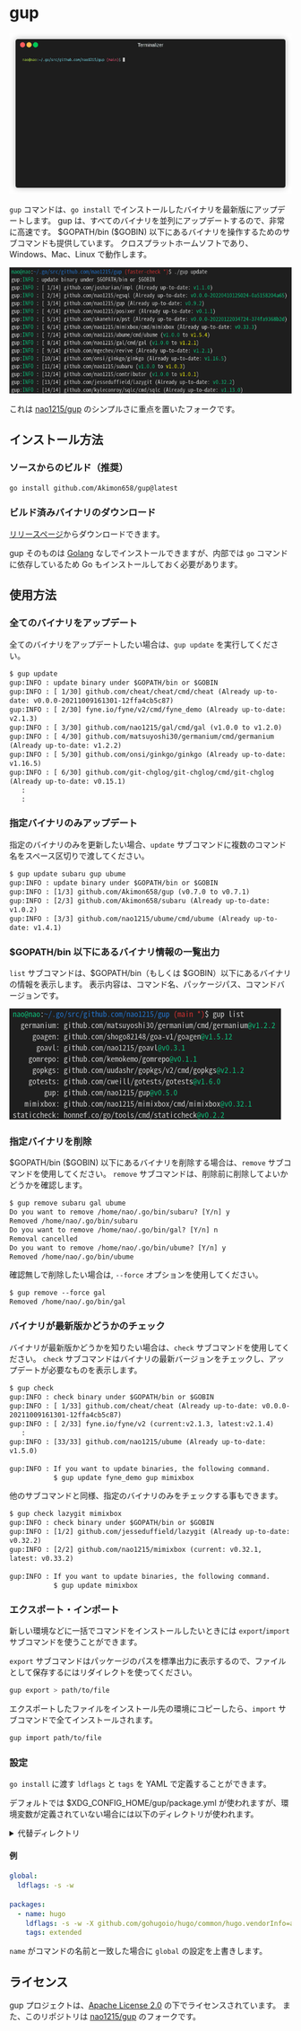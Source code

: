 # gup

![demo](../img/demo.gif)

`gup` コマンドは、`go install` でインストールしたバイナリを最新版にアップデートします。
gup は、すべてのバイナリを並列にアップデートするので、非常に高速です。
\$GOPATH/bin (\$GOBIN) 以下にあるバイナリを操作するためのサブコマンドも提供しています。
クロスプラットホームソフトであり、Windows、Mac、Linux で動作します。

![sample](../img/sample.png)

これは [nao1215/gup](https://github.com/nao1215/gup) のシンプルさに重点を置いたフォークです。

## インストール方法

### ソースからのビルド（推奨）

```bash
go install github.com/Akimon658/gup@latest
```

### ビルド済みバイナリのダウンロード

[リリースページ](https://github.com/Akimon658/gup/releases)からダウンロードできます。

gup そのものは [Golang](https://go.dev/dl/) なしでインストールできますが、内部では `go` コマンドに依存しているため Go もインストールしておく必要があります。

## 使用方法

### 全てのバイナリをアップデート

全てのバイナリをアップデートしたい場合は、`gup update` を実行してください。

```
$ gup update
gup:INFO : update binary under $GOPATH/bin or $GOBIN
gup:INFO : [ 1/30] github.com/cheat/cheat/cmd/cheat (Already up-to-date: v0.0.0-20211009161301-12ffa4cb5c87)
gup:INFO : [ 2/30] fyne.io/fyne/v2/cmd/fyne_demo (Already up-to-date: v2.1.3)
gup:INFO : [ 3/30] github.com/nao1215/gal/cmd/gal (v1.0.0 to v1.2.0)
gup:INFO : [ 4/30] github.com/matsuyoshi30/germanium/cmd/germanium (Already up-to-date: v1.2.2)
gup:INFO : [ 5/30] github.com/onsi/ginkgo/ginkgo (Already up-to-date: v1.16.5)
gup:INFO : [ 6/30] github.com/git-chglog/git-chglog/cmd/git-chglog (Already up-to-date: v0.15.1)
   :
   :
```

### 指定バイナリのみアップデート

指定のバイナリのみを更新したい場合、`update` サブコマンドに複数のコマンド名をスペース区切りで渡してください。

```
$ gup update subaru gup ubume
gup:INFO : update binary under $GOPATH/bin or $GOBIN
gup:INFO : [1/3] github.com/Akimon658/gup (v0.7.0 to v0.7.1)
gup:INFO : [2/3] github.com/Akimon658/subaru (Already up-to-date: v1.0.2)
gup:INFO : [3/3] github.com/nao1215/ubume/cmd/ubume (Already up-to-date: v1.4.1)
```

### $GOPATH/bin 以下にあるバイナリ情報の一覧出力

`list` サブコマンドは、$GOPATH/bin（もしくは $GOBIN）以下にあるバイナリの情報を表示します。
表示内容は、コマンド名、パッケージパス、コマンドバージョンです。

![sample](../img/list.png)

### 指定バイナリを削除

\$GOPATH/bin (\$GOBIN) 以下にあるバイナリを削除する場合は、`remove` サブコマンドを使用してください。
`remove` サブコマンドは、削除前に削除してよいかどうかを確認します。

```
$ gup remove subaru gal ubume
Do you want to remove /home/nao/.go/bin/subaru? [Y/n] y
Removed /home/nao/.go/bin/subaru
Do you want to remove /home/nao/.go/bin/gal? [Y/n] n
Removal cancelled
Do you want to remove /home/nao/.go/bin/ubume? [Y/n] y
Removed /home/nao/.go/bin/ubume
```

確認無しで削除したい場合は, `--force` オプションを使用してください。

```
$ gup remove --force gal
Removed /home/nao/.go/bin/gal
```

### バイナリが最新版かどうかのチェック

バイナリが最新版かどうかを知りたい場合は、`check` サブコマンドを使用してください。
`check` サブコマンドはバイナリの最新バージョンをチェックし、アップデートが必要なものを表示します。

```
$ gup check
gup:INFO : check binary under $GOPATH/bin or $GOBIN
gup:INFO : [ 1/33] github.com/cheat/cheat (Already up-to-date: v0.0.0-20211009161301-12ffa4cb5c87)
gup:INFO : [ 2/33] fyne.io/fyne/v2 (current:v2.1.3, latest:v2.1.4)
   :
gup:INFO : [33/33] github.com/nao1215/ubume (Already up-to-date: v1.5.0)

gup:INFO : If you want to update binaries, the following command.
           $ gup update fyne_demo gup mimixbox
```

他のサブコマンドと同様、指定のバイナリのみをチェックする事もできます。

```
$ gup check lazygit mimixbox
gup:INFO : check binary under $GOPATH/bin or $GOBIN
gup:INFO : [1/2] github.com/jesseduffield/lazygit (Already up-to-date: v0.32.2)
gup:INFO : [2/2] github.com/nao1215/mimixbox (current: v0.32.1, latest: v0.33.2)

gup:INFO : If you want to update binaries, the following command.
           $ gup update mimixbox
```

### エクスポート・インポート

新しい環境などに一括でコマンドをインストールしたいときには `export`/`import` サブコマンドを使うことができます。

`export` サブコマンドはパッケージのパスを標準出力に表示するので、ファイルとして保存するにはリダイレクトを使ってください。

```bash
gup export > path/to/file
```

エクスポートしたファイルをインストール先の環境にコピーしたら、`import` サブコマンドで全てインストールされます。

```bash
gup import path/to/file
```

### 設定

`go install` に渡す `ldflags` と `tags` を YAML で定義することができます。

デフォルトでは $XDG_CONFIG_HOME/gup/package.yml が使われますが、環境変数が定義されていない場合には以下のディレクトリが使われます。

<details>
  <summary>代替ディレクトリ</summary>

  |OS     |ディレクトリ                 |
  |:-----:|-----------------------------|
  |Linux  |~/.config                    |
  |macOS  |~/Library/Application Support|
  |Windows|%LOCALAPPDATA%               |

  詳しくは [adrg/xdg](https://github.com/adrg/xdg) をご覧ください。
</details>

#### 例

```yaml
global:
  ldflags: -s -w

packages:
  - name: hugo
    ldflags: -s -w -X github.com/gohugoio/hugo/common/hugo.vendorInfo=akimon658
    tags: extended
```

`name` がコマンドの名前と一致した場合に `global` の設定を上書きします。

## ライセンス

gup プロジェクトは、[Apache License 2.0](./../../LICENSE) の下でライセンスされています。
また、このリポジトリは [nao1215/gup](https://github.com/nao1215/gup) のフォークです。
